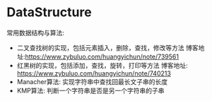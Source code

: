 # DataStructure
常用数据结构与算法:

 - 二叉查找树的实现，包括元素插入，删除，查找，修改等方法
    博客地址:https://www.zybuluo.com/huangyichun/note/739561
 - 红黑树的实现，包括添加，查找，旋转，打印等方法
    博客地址: https://www.zybuluo.com/huangyichun/note/740213
 - Manacher算法: 实现字符串中查找回最长文子串的长度
 - KMP算法: 判断一个字符串是否是另一个字符串的子串
